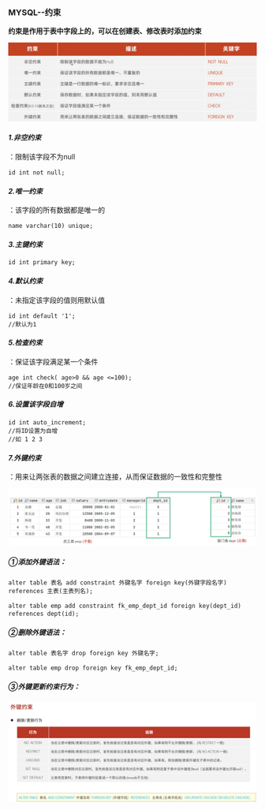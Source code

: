 ### MYSQL--约束

**约束是作用于表中字段上的，可以在创建表、修改表时添加约束**


![alt text](image.png)
#### *1.非空约束*
：限制该字段不为null
```
id int not null;
```

#### *2.唯一约束*
：该字段的所有数据都是唯一的
```
name varchar(10) unique;
```

#### *3.主键约束*
```
id int primary key;
```

#### *4.默认约束*
：未指定该字段的值则用默认值
```
id int default '1';
//默认为1
```

#### *5.检查约束*
：保证该字段满足某一个条件
```
age int check( age>0 && age <=100);
//保证年龄在0和100岁之间
```

#### *6.设置该字段自增*
```
id int auto_increment;
//将ID设置为自增
//如 1 2 3
```

#### *7.外键约束*
：用来让两张表的数据之间建立连接，从而保证数据的一致性和完整性

![alt text](image-2.png)

##### *①添加外键语法：*
```
alter table 表名 add constraint 外键名字 foreign key(外键字段名字) references 主表(主表列名);
```
```
alter table emp add constraint fk_emp_dept_id foreign key(dept_id) references dept(id);
```
##### *②删除外键语法：*
```
alter table 表名字 drop foreign key 外键名字;
```
```
alter table emp drop foreign key fk_emp_dept_id;
```

##### *③外键更新约束行为：*

![alt text](image-3.png)


